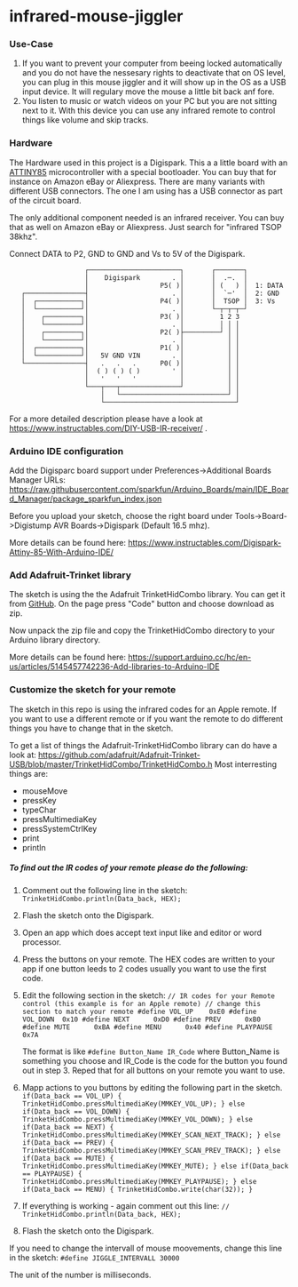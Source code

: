 # infrared-mouse-jiggler
### Use-Case

1. If you want to prevent your computer from beeing locked automatically and you do not have the nessesary rights to deactivate that on OS level, you can plug in this mouse jiggler and it will show up in the OS as a USB input device. It will regulary move the mouse a little bit back anf fore.
2. You listen to music or watch videos on your PC but you are not sitting next to it. With this device you can use any infrared remote to control things like volume and skip tracks.

### Hardware

The Hardware used in this project is a Digispark. This a a little board with an [ATTINY85](https://www.microchip.com/en-us/product/attiny85) microcontroller with a special bootloader. You can buy that for instance on Amazon eBay or Aliexpress. There are many variants with different USB connectors. The one I am using has a USB connector as part of the circuit board.

The only additional component needed is an infrared receiver. You can buy that as well on Amazon eBay or Aliexpress. Just search for "infrared TSOP 38khz". 

Connect DATA to P2, GND to GND and Vs to 5V of the Digispark.

```
                   ┌───────────────────────┐       ┌───────┐
                   │    Digispark        . │       │  .─.  │
                   │                  P5( )│       │ (   ) │  1: DATA
   ┌───────────────┤                     . │       │  `─'  │  2: GND
   │  ┌───────────┐│                  P4( )│       │  TSOP │  3: Vs
   │  └───────────┘│                     . │       └─┬─┬─┬─┘
   │    ┌─────────┐│                  P3( )│         1 2 3
   │    └─────────┘│                     . │         │ │ │
   │    ┌─────────┐│                  P2( )├─────────┘ │ │
   │    └─────────┘│                     . │           │ │
   │  ┌───────────┐│                  P1( )│           │ │    
   │  └───────────┘│   5V GND VIN        . │           │ │
   └───────────────┤   .   .   .      P0( )│           │ │
                   │  ( ) ( ) ( )        ' │           │ │
                   │   '   '   '           │           │ │
                   └───┬───┬───────────────┘           │ │
                       │   └───────────────────────────┘ │
                       └─────────────────────────────────┘
```

For a more detailed description please have a look at https://www.instructables.com/DIY-USB-IR-receiver/ .

### Arduino IDE configuration

Add the Digisparc board support under Preferences->Additional Boards Manager URLs: https://raw.githubusercontent.com/sparkfun/Arduino_Boards/main/IDE_Board_Manager/package_sparkfun_index.json

Before you upload your sketch, choose the right board under Tools->Board->Digistump AVR Boards->Digispark (Default 16.5 mhz).

More details can be found here: https://www.instructables.com/Digispark-Attiny-85-With-Arduino-IDE/

### Add Adafruit-Trinket library

The sketch is using the the Adafruit TrinketHidCombo library. You can get it from [GitHub](https://github.com/adafruit/Adafruit-Trinket-USB/tree/master). On the page press "Code" button and choose download as zip. 

Now unpack the zip file and copy the TrinketHidCombo directory to your Arduino library directory. 

More details can be found here: https://support.arduino.cc/hc/en-us/articles/5145457742236-Add-libraries-to-Arduino-IDE

### Customize the sketch for your remote

The sketch in this repo is using the infrared codes for an Apple remote. If you want to use a different remote or if you want the remote to do different things you have to change that in the sketch.

To get a list of things the Adafruit-TrinketHidCombo library can do have a look at: https://github.com/adafruit/Adafruit-Trinket-USB/blob/master/TrinketHidCombo/TrinketHidCombo.h Most interresting things are:

- mouseMove
- pressKey
- typeChar
- pressMultimediaKey
- pressSystemCtrlKey
- print
- println

##### To find out the IR codes of your remote please do the following:

1. Comment out the following line in the sketch:
   `TrinketHidCombo.println(Data_back, HEX);`

2. Flash the sketch onto the Digispark.

3. Open an app which does accept text input like and editor or word processor.

4. Press the buttons on your remote. The HEX codes are written to your app if one button leeds to 2 codes usually you want to use the first code.

5. Edit the following section in the sketch:
   `// IR codes for your Remote control (this example is for an Apple remote)
   // change this section to match your remote
   #define VOL_UP    0xE0
   #define VOL_DOWN  0x10
   #define NEXT      0xD0
   #define PREV      0xB0
   #define MUTE      0xBA
   #define MENU      0x40
   #define PLAYPAUSE 0x7A`

   The format is like `#define Button_Name IR_Code` where Button_Name is something you choose and IR_Code is the code for the button you found out in step 3. Reped that for all buttons on your remote you want to use.

6. Mapp actions to you buttons by editing the following part in the sketch.
   `if(Data_back == VOL_UP) {
         TrinketHidCombo.pressMultimediaKey(MMKEY_VOL_UP); }
       else if(Data_back == VOL_DOWN) {
         TrinketHidCombo.pressMultimediaKey(MMKEY_VOL_DOWN); }
       else if(Data_back == NEXT) {
         TrinketHidCombo.pressMultimediaKey(MMKEY_SCAN_NEXT_TRACK); }
       else if(Data_back == PREV) {
         TrinketHidCombo.pressMultimediaKey(MMKEY_SCAN_PREV_TRACK); }
       else if(Data_back == MUTE) {
         TrinketHidCombo.pressMultimediaKey(MMKEY_MUTE); }
       else if(Data_back == PLAYPAUSE) {
         TrinketHidCombo.pressMultimediaKey(MMKEY_PLAYPAUSE); }
       else if(Data_back == MENU) {
         TrinketHidCombo.write(char(32)); }`

7. If everything is working - again comment out this line:
   `// TrinketHidCombo.println(Data_back, HEX);`

8. Flash the sketch onto the Digispark.

If you need to change the intervall of mouse moovements, change this line in the sketch:
`#define JIGGLE_INTERVALL 30000`

The unit of the number is milliseconds.  
